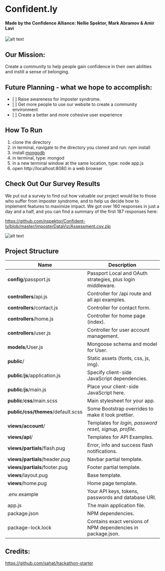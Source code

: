 # Confident.ly
#### Made by the Confidence Alliance:  Nellie Spektor, Mark Abramov & Amir Lavi

![alt text](https://github.com/nspektor/Confident-ly/blob/master/confident.ly%20Screen%20Shot.png?raw=true)

## __Our Mission:__
Create a community to help people gain confidence in their own abilities and instill a sense of belonging.

## __Future Planning__ - what we hope to accomplish:

-    [ ] Raise awareness for imposter syndrome.
-    [ ] Get more people to use our website to create a community environment
-    [ ] Create a better and more cohesive user experience

## How To Run
1. clone the directory 
2. in terminal, navigate to the directory you cloned and run: npm install
3. install [mongodb](https://docs.mongodb.com/getting-started/shell/installation/)
4. in terminal, type: mongod
5. in a new terminal window at the same location, type: node app.js
6. open http://localhost:8080 in a web browser

## Check Out Our Survey Results
We put out a survey to find out how valuable our project would be to those who suffer from imposter syndrome, and to help us decide how to implement features to maximize impact. 
We got over 160 responses in just a day and a half, and you can find a summary of the first 187 responses here:

https://github.com/nspektor/Confident-ly/blob/master/imposterDataViz/Assessment.csv.zip

![alt text](https://raw.githubusercontent.com/nspektor/Confident-ly/9fa728e79b1b8670ab58951814dc8d6ef4fa6829/imposterDataViz/Screen%20Shot%202018-02-18%20at%203.53.59%20PM.png)


## Project Structure

| Name                               | Description                                                  |
| ---------------------------------- | ------------------------------------------------------------ |
| **config**/passport.js             | Passport Local and OAuth strategies, plus login middleware.  |
| **controllers**/api.js             | Controller for /api route and all api examples.              |
| **controllers**/contact.js         | Controller for contact form.                                 |
| **controllers**/home.js            | Controller for home page (index).                            |
| **controllers**/user.js            | Controller for user account management.                      |
| **models**/User.js                 | Mongoose schema and model for User.                          |
| **public**/                        | Static assets (fonts, css, js, img).                         |
| **public**/**js**/application.js   | Specify client-side JavaScript dependencies.                 |
| **public**/**js**/main.js          | Place your client-side JavaScript here.                      |
| **public**/**css**/main.scss       | Main stylesheet for your app.                                |
| **public/css/themes**/default.scss | Some Bootstrap overrides to make it look prettier.           |
| **views/account**/                 | Templates for *login, password reset, signup, profile*.      |
| **views/api**/                     | Templates for API Examples.                                  |
| **views/partials**/flash.pug       | Error, info and success flash notifications.                 |
| **views/partials**/header.pug      | Navbar partial template.                                     |
| **views/partials**/footer.pug      | Footer partial template.                                     |
| **views**/layout.pug               | Base template.                                               |
| **views**/home.pug                 | Home page template.                                          |
| .env.example                       | Your API keys, tokens, passwords and database URI.           |
| app.js                             | The main application file.                                   |
| package.json                       | NPM dependencies.                                            |
| package-lock.lock                          | Contains exact versions of NPM dependencies in package.json. |

## Credits:
   https://github.com/sahat/hackathon-starter
